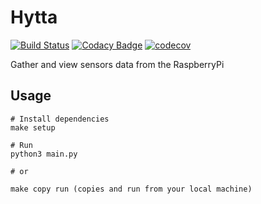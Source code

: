 # Hytta

[![Build Status](https://travis-ci.com/lucavallin/hytta.svg?branch=master)](https://travis-ci.com/lucavallin/hytta) [![Codacy Badge](https://api.codacy.com/project/badge/Grade/20d8f217d7bc424c86a15c1e1dcefe46)](https://www.codacy.com/app/lucavallin/hytta?utm_source=github.com&utm_medium=referral&utm_content=lucavallin/hytta&utm_campaign=Badge_Grade) [![codecov](https://codecov.io/gh/lucavallin/hytta/branch/master/graph/badge.svg)](https://codecov.io/gh/lucavallin/hytta)

Gather and view sensors data from the RaspberryPi

## Usage

```
# Install dependencies
make setup

# Run
python3 main.py

# or

make copy run (copies and run from your local machine)
```
